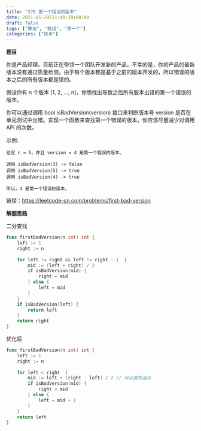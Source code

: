 ```yaml
---
title: "278 第一个错误的版本"
date: 2021-05-29T21:49:39+08:00
draft: false
tags: ["算法", "数组", "第一个"]
categories: ["技术"]
---
```


**题目**

你是产品经理，目前正在带领一个团队开发新的产品。不幸的是，你的产品的最新版本没有通过质量检测。由于每个版本都是基于之前的版本开发的，所以错误的版本之后的所有版本都是错的。

假设你有 n 个版本 [1, 2, ..., n]，你想找出导致之后所有版本出错的第一个错误的版本。

你可以通过调用 bool isBadVersion(version) 接口来判断版本号 version 是否在单元测试中出错。实现一个函数来查找第一个错误的版本。你应该尽量减少对调用 API 的次数。

示例:
```
给定 n = 5，并且 version = 4 是第一个错误的版本。

调用 isBadVersion(3) -> false
调用 isBadVersion(5) -> true
调用 isBadVersion(4) -> true

所以，4 是第一个错误的版本。 
```

链接：https://leetcode-cn.com/problems/first-bad-version

**解题思路**

二分查找

```go
func firstBadVersion(n int) int {
    left := 1
    right := n
    
    for left != right && left != right - 1  {
        mid := (left + right) / 2
        if isBadVersion(mid) {
            right = mid
        } else {
            left = mid
        }
    }
    if isBadVersion(left) {
        return left
    }
    return right
}
```

优化后

```go
func firstBadVersion(n int) int {
    left := 1
    right := n
    
    for left < right  {
        mid := left + (right - left) / 2 // 可以避免溢出
        if isBadVersion(mid) {
            right = mid
        } else {
            left = mid + 1
        }
    }
    return left
}

```